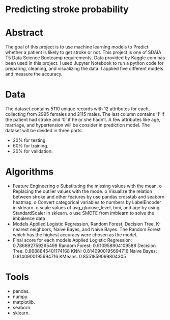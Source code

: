 # Predicting stroke probability

# Abstract
The goal of this project is to use machine learning models to Predict whether a patient is likely to get stroke or not. This project is one of SDAIA T5 Data Science Bootcamp requirements. Data provided by Kaggle.com has been used in this project. I used Jupyter Notebook to run a python code for preparing, cleaning, and visualizing the data. I applied five different models and measure the accuracy.

# Data
The dataset contains 5110 unique records with 12 attributes for each, collecting from 2995 females and 2115 males. The last column contains ‘1’ if the patient had stroke and ‘0’ if he or she hadn’t. A few attributes like age, marriage, and hypertension will be consider in prediction model. The dataset will be divided in three parts:
-	20% for testing.
-	60% for training.
-	20% for validation.

# Algorithms
-	Feature Engineering
o	Substituting the missing values with the mean.
o	Replacing the outlier values with the mode.
o	Visualize the relation between stroke and other features by use pandas crosstab and seaborn heatmap.
o	Convert categorical variables to numbers by LabelEncoder in sklearn.
o	scale values of avg_glucose_level,  bmi, and age by using StandardScaler in sklearn.
o	use SMOTE from imblearn to solve the imbalence data
-	Models
Applied Logistic Regression, Random Forest, Decision Tree, K-nearest neighbors, Naive Bayes, and Naive Bayes. The Random Forest which has the highest accuracy were chosen as the model.
-	Final score for each models
Applied Logistic Regression:  0.786692759295499
Random Forest:  0.910958904109589
Decision Tree:  0.8688845401174168
KNN:  0.8140900195694716
Naive Bayes:  0.8140900195694716
KMeans:  0.8551859099804305

# Tools
-	pandas.
-	numpy.
-	matplotlib.
-	seaborn
-	sklearn.
